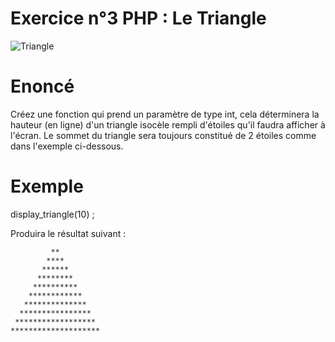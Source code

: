 # Exercice n°3 PHP : Le Triangle

![Triangle](https://upload.wikimedia.org/wikipedia/commons/thumb/8/8e/Triangle_isocele.svg/200px-Triangle_isocele.svg.png)

# Enoncé
Créez une fonction qui prend un paramètre de type int, cela déterminera la hauteur (en ligne) d'un triangle isocèle rempli d'étoiles qu'il faudra afficher à l'écran. Le sommet du triangle sera toujours constitué de 2 étoiles comme dans l'exemple ci-dessous.

# Exemple
display_triangle(10) ; 

Produira le résultat suivant :


             **
            ****
           ******
          ********
         **********
        ************
       **************
      ****************
     ******************
    ********************
